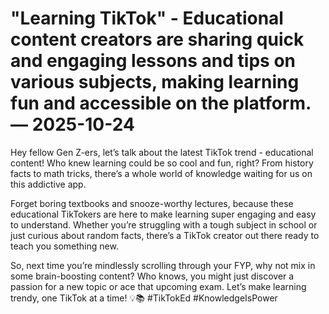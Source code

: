 # "Learning TikTok" - Educational content creators are sharing quick and engaging lessons and tips on various subjects, making learning fun and accessible on the platform. — 2025-10-24

Hey fellow Gen Z-ers, let’s talk about the latest TikTok trend - educational content! Who knew learning could be so cool and fun, right? From history facts to math tricks, there’s a whole world of knowledge waiting for us on this addictive app.

Forget boring textbooks and snooze-worthy lectures, because these educational TikTokers are here to make learning super engaging and easy to understand. Whether you’re struggling with a tough subject in school or just curious about random facts, there’s a TikTok creator out there ready to teach you something new.

So, next time you’re mindlessly scrolling through your FYP, why not mix in some brain-boosting content? Who knows, you might just discover a passion for a new topic or ace that upcoming exam. Let’s make learning trendy, one TikTok at a time! 💡📚 #TikTokEd #KnowledgeIsPower